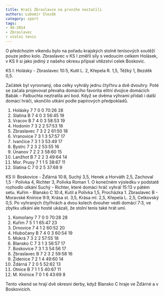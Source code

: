 ```yaml
---
title: Hrači Zbraslavce na prvního nestačili
authors: Lubomír Slezák
category: sport
tags: 
- 46-2014
- Zbraslavec
- stolní tenis
---
```

O předchozím víkendu bylo na pořadu krajských stolně tenisových soutěží pouze jedno kolo. Zbraslavec v KS I změřil síly s vedoucím celkem Holásek, v KS II si jako jediný z našeho okresu připsal vítězství celek Boskovic.

KS I: Holásky - Zbraslavec 10:5, Kutil L. 2, Křepela R. 1,5, Těžký 1, Bezděk 0,5.

Začátek byl vyrovnaný, oba celky vyhrály jednu čtyřhru a dvě dvouhry. Poté se začala projevovat převaha domácího favorita elitní dvojice domácích Babák – Palbuchta neztratila ani bod. Když se dvěma výhrami přidali i další domácí hráči, skončilo utkání podle papírových předpokladů.

1. Holásky 	7 7 0 0 	70:26 	28
2. Slatina B 	7 4 0 3 	56:45 	19
3. Vracov B 	7 4 0 3 	58:53 	19
4. Hodonín 	7 3 2 2 	57:53 	18
5. Zbraslavec 	7 3 2 2 	61:50 	18
6. Vranovice 	7 3 1 3 	57:57 	17
7. Ivančice 	7 3 1 3 	53:49 	17
8. Bystrc 	7 2 3 2 	53:55 	16
9. Únanov 	7 2 2 3 	58:60 	15
10. Lanžhot B 	7 2 2 3 	49:64 	14
11. Mor. Prusy 	7 1 1 5 	38:67 	11
12. Slatina C 	7 0 2 5 	37:68 	9

KS II: Boskovice - Žďárná 10:8, Suchý 3,5, Henek a Horváth 2,5, Zachoval 1,5 - Polívka 4, Richter 3, Polívka Roman 1. O konečném výsledku v podstatě rozhodlo utkání Suchý - Richter, které domácí hráč vyhrál 15:13 v pátém setu. Kuřim - Blansko C 10:4, Kutil a Polívka 1,5, Procházka 1. Zbraslavec B - Moravské Knínice 9:9, Krása st. 3,5, Krása ml. 2,5, Křepela L. 2,5, Cetkovský 0,5. Po vyhraných čtyřhrách a dvou kolech dvouher vedli domácí 7:3, ve zbytku utkání ale hosté ukázali, že stolní tenis také hrát umí.

1. Komořany 	7 7 0 0 	70:28 	28
2. Kuřim 	7 5 1 1 	65:47 	23
3. Drnovice 	7 4 1 2 	60:52 	20
4. Hlubočany B 	7 4 0 3 	60:54 	19
5. Mokrá 	7 3 2 2 	57:55 	18
6. Blansko C 	7 3 1 3 	56:57 	17
7. Boskovice 	7 3 1 3 	54:56 	17
8. Zbraslavec B 	7 2 3 2 	59:58 	16
9. Židenice 	7 2 1 4 	49:60 	14
10. Ždárná 	7 2 0 5 	52:62 	13
11. Otnice B 	7 1 1 5 	40:67 	11
12. M. Knínice 	7 0 1 6 	43:69 	8

Tento víkend se hrají dvě okresní derby, když Blansko C hraje ve Žďárné a v Boskovicích.


